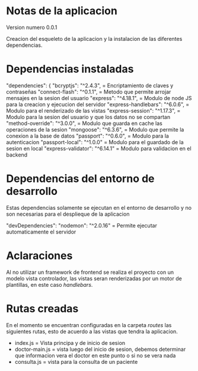 # Notas de la aplicacion

Version numero 0.0.1

Creacion del esqueleto de la aplicacion y la instalacion de las diferentes dependencias.

# Dependencias instaladas

  "dependencies": {
    "bcryptjs": "^2.4.3", = Encriptamiento de claves y contraseñas
    "connect-flash": "^0.1.1", = Metodo que permite arrojar mensajes en la sesion del usuario
    "express": "^4.18.1", = Modulo de node JS para la creacion y ejecucion del servidor
    "express-handlebars": "^6.0.6", = Modulo para el renderizado de las vistas
    "express-session": "^1.17.3", = Modulo para la sesion del usuario y que los datos no se compartan
    "method-override": "^3.0.0", = Modulo que guarda en cache las operaciones de la sesion
    "mongoose": "^6.3.6", = Modulo que permite la conexion a la base de datos
    "passport": "^0.6.0", = Modulo para la autenticacion
    "passport-local": "^1.0.0" = Modulo para el guardado de la sesion en local
    "express-validator": "^6.14.1" = Modulo para validacion en el backend

# Dependencias del entorno de desarrollo

Estas dependencias solamente se ejecutan en el entorno de desarrollo y no son necesarias para el desplieque de la aplicacion

  "devDependencies": 
    "nodemon": "^2.0.16" = Permite ejecutar automaticamente el servidor

# Aclaraciones

Al no utilizar un framework de frontend se realiza el proyecto con un modelo vista controlador, las vistas seran renderizadas por un motor de plantillas, en este caso *handlebars*.

# Rutas creadas

En el momento se encuentran configuradas en la carpeta *routes* las siguientes rutas, esto de acuerdo a las vistas que tendra la aplicacion.

- index.js = Vista principa y de inicio de sesion
- doctor-main.js = vista luego del inicio de sesion, debemos determinar que informacion vera el doctor en este punto o si no se vera nada
- consulta.js = vista para la consulta de un paciente